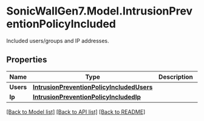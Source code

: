 # SonicWallGen7.Model.IntrusionPreventionPolicyIncluded
Included users/groups and IP addresses.

## Properties

Name | Type | Description | Notes
------------ | ------------- | ------------- | -------------
**Users** | [**IntrusionPreventionPolicyIncludedUsers**](IntrusionPreventionPolicyIncludedUsers.md) |  | [optional] 
**Ip** | [**IntrusionPreventionPolicyIncludedIp**](IntrusionPreventionPolicyIncludedIp.md) |  | [optional] 

[[Back to Model list]](../README.md#documentation-for-models) [[Back to API list]](../README.md#documentation-for-api-endpoints) [[Back to README]](../README.md)

